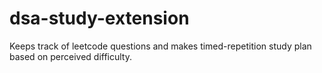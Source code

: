 # dsa-study-extension
Keeps track of leetcode questions and makes timed-repetition study plan based on perceived difficulty.